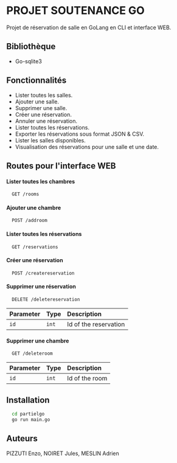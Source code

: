 # PROJET SOUTENANCE GO

Projet de réservation de salle en GoLang en CLI et interface WEB.

## Bibliothèque

- Go-sqlite3

## Fonctionnalités

- Lister toutes les salles.
- Ajouter une salle.
- Supprimer une salle.
- Créer une réservation.
- Annuler une réservation.
- Lister toutes les réservations.
- Exporter les réservations sous format JSON & CSV.
- Lister les salles disponibles.
- Visualisation des réservations pour une salle et une date.

## Routes pour l'interface WEB

#### Lister toutes les chambres

```http
  GET /rooms
```

#### Ajouter une chambre

```http
  POST /addroom
```

#### Lister toutes les réservations

```http
  GET /reservations
```

#### Créer une réservation

```http
  POST /createreservation
```

#### Supprimer une réservation

```http
  DELETE /deletereservation
```
| Parameter | Type     | Description                |
| :-------- | :------- | :------------------------- |
| `id`      | `int`    | Id of the reservation      |

#### Supprimer une chambre

```http
  GET /deleteroom
```
| Parameter | Type     | Description                |
| :-------- | :------- | :------------------------- |
| `id`      | `int`    | Id of the room             |

## Installation

```bash
  cd partielgo
  go run main.go
```

## Auteurs

PIZZUTI Enzo, NOIRET Jules, MESLIN Adrien